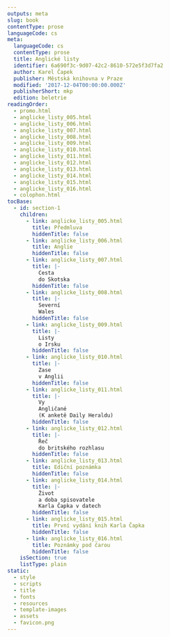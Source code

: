 ```yaml
---
outputs: meta
slug: book
contentType: prose
languageCode: cs
meta:
  languageCode: cs
  contentType: prose
  title: Anglické listy
  identifier: 6a690f3c-9d07-42c2-8610-572e5f3d7fa2
  author: Karel Čapek
  publisher: Městská knihovna v Praze
  modified: '2017-12-04T00:00:00.000Z'
  publisherShort: mkp
  edition: beletrie
readingOrder:
  - promo.html
  - anglicke_listy_005.html
  - anglicke_listy_006.html
  - anglicke_listy_007.html
  - anglicke_listy_008.html
  - anglicke_listy_009.html
  - anglicke_listy_010.html
  - anglicke_listy_011.html
  - anglicke_listy_012.html
  - anglicke_listy_013.html
  - anglicke_listy_014.html
  - anglicke_listy_015.html
  - anglicke_listy_016.html
  - colophon.html
tocBase:
  - id: section-1
    children:
      - link: anglicke_listy_005.html
        title: Předmluva
        hiddenTitle: false
      - link: anglicke_listy_006.html
        title: Anglie
        hiddenTitle: false
      - link: anglicke_listy_007.html
        title: |-
          Cesta
          do Skotska
        hiddenTitle: false
      - link: anglicke_listy_008.html
        title: |-
          Severní
          Wales
        hiddenTitle: false
      - link: anglicke_listy_009.html
        title: |-
          Listy
          o Irsku
        hiddenTitle: false
      - link: anglicke_listy_010.html
        title: |-
          Zase
          v Anglii
        hiddenTitle: false
      - link: anglicke_listy_011.html
        title: |-
          Vy
          Angličané
          (K anketě Daily Heraldu)
        hiddenTitle: false
      - link: anglicke_listy_012.html
        title: |-
          Řeč
          do britského rozhlasu
        hiddenTitle: false
      - link: anglicke_listy_013.html
        title: Ediční poznámka
        hiddenTitle: false
      - link: anglicke_listy_014.html
        title: |-
          Život
          a doba spisovatele
          Karla Čapka v datech
        hiddenTitle: false
      - link: anglicke_listy_015.html
        title: První vydání knih Karla Čapka
        hiddenTitle: false
      - link: anglicke_listy_016.html
        title: Poznámky pod čarou
        hiddenTitle: false
    isSection: true
    listType: plain
static:
  - style
  - scripts
  - title
  - fonts
  - resources
  - template-images
  - assets
  - favicon.png
---
```

